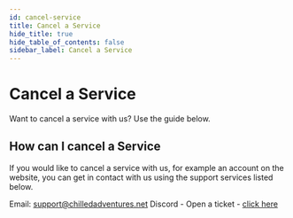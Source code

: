 ```yaml
---
id: cancel-service
title: Cancel a Service
hide_title: true
hide_table_of_contents: false
sidebar_label: Cancel a Service
---
```

# Cancel a Service

Want to cancel a service with us? Use the guide below.

## How can I cancel a Service

If you would like to cancel a service with us, for example an account on the website, you can get in contact with us using the support services listed below.

Email: [support@chilledadventures.net](support@chilledadventures.net)
Discord - Open a ticket - [click here](https://discord.chilledadventures.net)